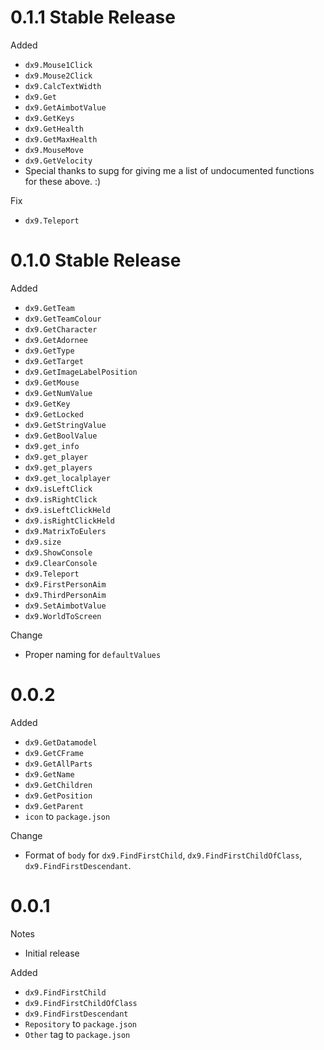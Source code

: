 # 0.1.1 Stable Release

Added
- `dx9.Mouse1Click`
- `dx9.Mouse2Click`
- `dx9.CalcTextWidth`
- `dx9.Get`
- `dx9.GetAimbotValue`
- `dx9.GetKeys`
- `dx9.GetHealth`
- `dx9.GetMaxHealth`
- `dx9.MouseMove`
- `dx9.GetVelocity`
- Special thanks to supg for giving me a list of undocumented functions for these above. :)

Fix
- `dx9.Teleport`

# 0.1.0 Stable Release

Added
- `dx9.GetTeam`
- `dx9.GetTeamColour`
- `dx9.GetCharacter`
- `dx9.GetAdornee`
- `dx9.GetType`
- `dx9.GetTarget`
- `dx9.GetImageLabelPosition`
- `dx9.GetMouse`
- `dx9.GetNumValue`
- `dx9.GetKey`
- `dx9.GetLocked`
- `dx9.GetStringValue`
- `dx9.GetBoolValue`
- `dx9.get_info`
- `dx9.get_player`
- `dx9.get_players`
- `dx9.get_localplayer`
- `dx9.isLeftClick`
- `dx9.isRightClick`
- `dx9.isLeftClickHeld`
- `dx9.isRightClickHeld`
- `dx9.MatrixToEulers`
- `dx9.size`
- `dx9.ShowConsole`
- `dx9.ClearConsole`
- `dx9.Teleport`
- `dx9.FirstPersonAim`
- `dx9.ThirdPersonAim`
- `dx9.SetAimbotValue`
- `dx9.WorldToScreen`

Change
- Proper naming for `defaultValues`

# 0.0.2

Added
- `dx9.GetDatamodel`
- `dx9.GetCFrame`
- `dx9.GetAllParts`
- `dx9.GetName`
- `dx9.GetChildren`
- `dx9.GetPosition`
- `dx9.GetParent`
- `icon` to `package.json`

Change
- Format of `body` for `dx9.FindFirstChild`, `dx9.FindFirstChildOfClass`, `dx9.FindFirstDescendant`.

# 0.0.1

Notes
- Initial release

Added
- `dx9.FindFirstChild`
- `dx9.FindFirstChildOfClass`
- `dx9.FindFirstDescendant`
- `Repository` to `package.json`
- `Other` tag to `package.json`